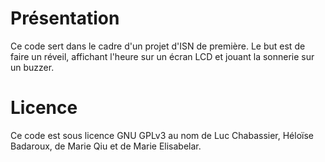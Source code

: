 Présentation
=================
Ce code sert dans le cadre d'un projet d'ISN de première. Le but est de faire un réveil, affichant l'heure sur un écran LCD et jouant la sonnerie sur un buzzer.

Licence
=================
Ce code est sous licence GNU GPLv3 au nom de Luc Chabassier, Héloïse Badaroux, de Marie Qiu et de Marie Elisabelar.

